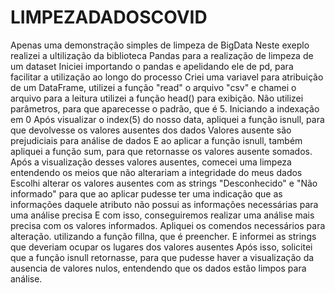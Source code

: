 # LIMPEZADADOSCOVID
Apenas uma demonstração simples de limpeza de BigData 
Neste exeplo realizei a ultilização da biblioteca Pandas para a realização de limpeza de um dataset
Iniciei importando o pandas e apelidando ele de pd, para facilitar a utilização ao longo do processo 
Criei uma variavel para atribuição de um DataFrame, utilizei a função "read" o arquivo "csv" e chamei o arquivo para a leitura 
utilizei a função head() para exibição. Não utilizei parâmetros, para que aparecesse o padrão, que é 5. Iniciando a indexação em 0 
Após visualizar o index(5) do nosso data, apliquei a função isnull, para que devolvesse os valores ausentes dos dados
Valores ausente são prejudiciais para análise de dados
E ao aplicar a função isnull, também apliquei a função sum, para que retornasse os valores ausente somados. 
Após a visualização desses valores ausentes, comecei uma limpeza entendendo os meios que não alterariam a integridade do meus dados 
Escolhi alterar os valores ausentes com as strings "Desconhecido" e "Não informado" para que ao aplicar pudesse ter uma indicação que as informações daquele atributo não possui as informações necessárias para uma análise precisa 
E com isso, conseguiremos realizar uma análise mais precisa com os valores informados. 
Apliquei os comendos necessários para alteração. utilizando a função fillna, que é preencher. E informei as strings que deveriam ocupar os lugares dos valores ausentes 
Após isso, solicitei que a função isnull retornasse, para que pudesse haver a visualização da ausencia de valores nulos, entendendo que os dados estão limpos para análise. 
